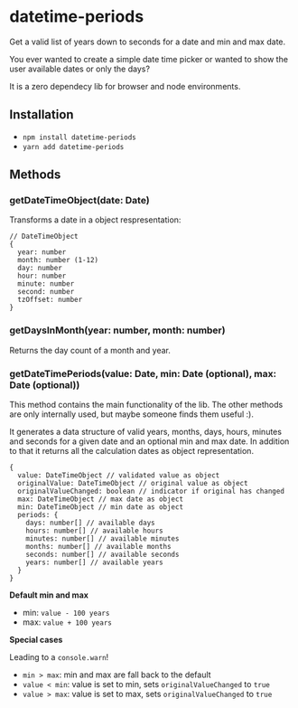 # datetime-periods

Get a valid list of years down to seconds for a date and min and max date.

You ever wanted to create a simple date time picker or wanted to show the user available dates or only the days?

It is a zero dependecy lib for browser and node environments.

## Installation

- `npm install datetime-periods`
- `yarn add datetime-periods`

## Methods

### getDateTimeObject(date: Date)

Transforms a date in a object respresentation:

```
// DateTimeObject
{
  year: number
  month: number (1-12)
  day: number
  hour: number
  minute: number
  second: number
  tzOffset: number
}
```

### getDaysInMonth(year: number, month: number)

Returns the day count of a month and year.

### getDateTimePeriods(value: Date, min: Date (optional), max: Date (optional))

This method contains the main functionality of the lib. The other methods are only internally used, but maybe someone finds them useful :).

It generates a data structure of valid years, months, days, hours, minutes and seconds for a given date and an optional min and max date. In addition to that it returns all the calculation dates as object representation.

```
{
  value: DateTimeObject // validated value as object
  originalValue: DateTimeObject // original value as object
  originalValueChanged: boolean // indicator if original has changed
  max: DateTimeObject // max date as object
  min: DateTimeObject // min date as object
  periods: {
    days: number[] // available days
    hours: number[] // available hours
    minutes: number[] // available minutes
    months: number[] // available months
    seconds: number[] // available seconds
    years: number[] // available years
  }
}
```

**Default min and max**

- min: `value - 100 years`
- max: `value + 100 years`

**Special cases**

Leading to a `console.warn`!

- `min > max`: min and max are fall back to the default
- `value < min`: value is set to min, sets `originalValueChanged` to `true`
- `value > max`: value is set to max, sets `originalValueChanged` to `true`

